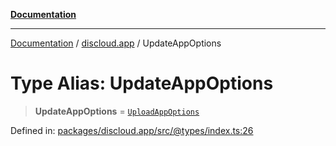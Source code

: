 [**Documentation**](../../README.md)

***

[Documentation](../../packages.md) / [discloud.app](../README.md) / UpdateAppOptions

# Type Alias: UpdateAppOptions

> **UpdateAppOptions** = [`UploadAppOptions`](../interfaces/UploadAppOptions.md)

Defined in: [packages/discloud.app/src/@types/index.ts:26](https://github.com/discloud/discloud.app/blob/e06d08869d94db25520cbe5fdcc3cdbc242fb0cb/packages/discloud.app/src/@types/index.ts#L26)

